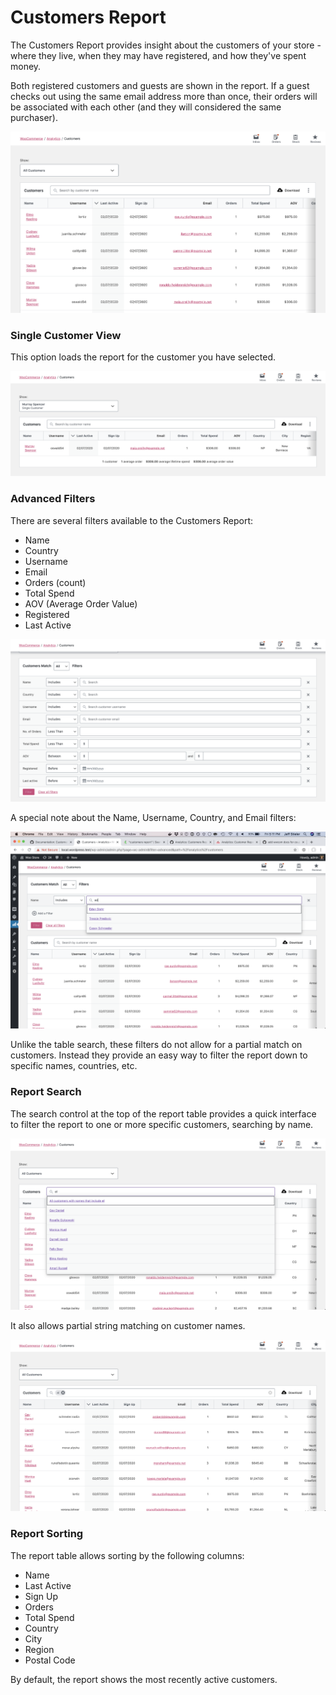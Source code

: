 # Customers Report

The Customers Report provides insight about the customers of your store - where they live, when they may have registered, and how they've spent money.

Both registered customers and guests are shown in the report. If a guest checks out using the same email address more than once, their orders will be associated with each other (and they will considered the same purchaser).

![Customers Report Overview](images/analytics-customers-report.png)

### Single Customer View

This option loads the report for the customer you have selected.

![Customers Report Single Customer View](images/analytics-customers-report-single-customer.png)

### Advanced Filters

There are several filters available to the Customers Report:

- Name
- Country
- Username
- Email
- Orders (count)
- Total Spend
- AOV (Average Order Value)
- Registered
- Last Active

![Customers Report Advanced Filters](images/analytics-customers-report-advanced-filters.png)

A special note about the Name, Username, Country, and Email filters:

![Customers Report Advanced Name Filter](images/analytics-customers-report-name-filter.png)

Unlike the table search, these filters do not allow for a partial match on customers. Instead they provide an easy way to filter the report down to specific names, countries, etc.

### Report Search

The search control at the top of the report table provides a quick interface to filter the report to one or more specific customers, searching by name.

![Customers Report Search](images/analytics-customers-report-table-search.png)

It also allows partial string matching on customer names.

![Customers Report Search](images/analytics-customers-report-table-search-partial-string.png)

### Report Sorting

The report table allows sorting by the following columns:

- Name
- Last Active
- Sign Up
- Orders
- Total Spend
- Country
- City
- Region
- Postal Code

By default, the report shows the most recently active customers.
